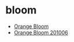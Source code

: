 # bloom

 * [Orange Bloom](../../index/o/orange-bloom-201006.json)
 * [Orange Bloom 201006](../../index/o/orange-bloom-201006.json)
